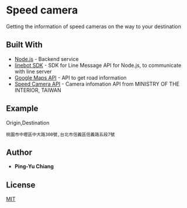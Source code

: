 # Speed camera

Getting the information of speed cameras on the way to your destination

## Built With

* [Node.js](https://nodejs.org/en/) - Backend service
* [linebot SDK](https://github.com/boybundit/linebot) - SDK for Line Message API for Node.js, to communicate with line server
* [Google Maps API](https://developers.google.com/maps/?hl=zh-tw) - API to get road information
* [Speed Camera API](https://od.moi.gov.tw/api/v1/rest/datastore/A01010000C-000674-011) - Camera infomation API from MINISTRY OF THE INTERIOR, TAIWAN

## Example

Origin,Destination

```
桃園市中壢區中大路300號,台北市信義區信義路五段7號
```

## Author

* **Ping-Yu Chiang**

## License

[MIT](LICENSE)